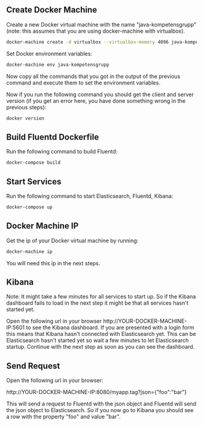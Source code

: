 ## Create Docker Machine

Create a new Docker virtual machine with the name "java-kompetensgrupp" (note: this assumes that you are using docker-machine with virtualbox).
```sh
docker-machine create -d virtualbox --virtualbox-memory 4096 java-kompetensgrupp
```

Set Docker environment variables:
```sh
docker-machine env java-kompetensgrupp
```

Now copy all the commands that you got in the output of the previous command and execute them to set the environment variables.

Now if you run the following command you should get the client and server version (if you get an error here, you have done something wrong in the previous steps): 
```sh
docker version
```

## Build Fluentd Dockerfile

Run the following command to build Fluentd:
```sh
docker-compose build
```

## Start Services

Run the following command to start Elasticsearch, Fluentd, Kibana:
```sh
docker-compose up
```

## Docker Machine IP

Get the ip of your Docker virtual machine by running:
```sh
docker-machine ip
```

You will need this ip in the next steps.

## Kibana

Note: It might take a few minutes for all services to start up. So if the Kibana dashboard fails to load in the next step it might be that all services hasn't started yet. 

Open the following url in your browser http://YOUR-DOCKER-MACHINE-IP:5601 to see the Kibana dashboard. If you are presented with a login form this means that Kibana hasn't connected with Elasticsearch yet. This can be Elasticsearch hasn't started yet so wait a few minutes to let Elasticsearch startup. Continue with the next step as soon as you can see the dashboard.

## Send Request

Open the following url in your browser: 

http://YOUR-DOCKER-MACHINE-IP:8080/myapp.tag?json={"foo":"bar"} 

This will send a request to Fluentd with the json object and Fluentd will send the json object to Elasticsearch. So if you now go to Kibana you should see a row with the property "foo" and value "bar".